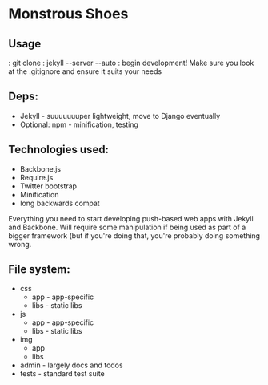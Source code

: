 Monstrous Shoes
===============

## Usage

: git clone
: jekyll --server --auto
: begin development! Make sure you look at the .gitignore and ensure it suits your needs

## Deps:
  * Jekyll - suuuuuuuper lightweight, move to Django eventually
  * Optional: npm - minification, testing
## Technologies used:
  * Backbone.js
  * Require.js
  * Twitter bootstrap
  * Minification
  * long backwards compat

Everything you need to start developing push-based web apps with Jekyll and Backbone.
Will require some manipulation if being used as part of a bigger framework (but if you're doing that, you're probably doing something wrong.

## File system:

 - css
   - app - app-specific
   - libs - static libs
 - js 
   - app  - app-specific
   - libs - static libs
 - img
   - app 
   - libs
 - admin - largely docs and todos
 - tests - standard test suite


